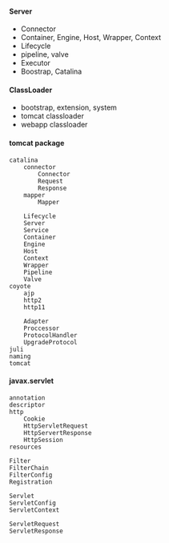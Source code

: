 #### Server

* Connector
* Container, Engine, Host, Wrapper, Context
* Lifecycle
* pipeline, valve
* Executor
* Boostrap, Catalina

#### ClassLoader

* bootstrap, extension, system
* tomcat classloader
* webapp classloader

#### tomcat package

```
catalina
    connector
        Connector
        Request
        Response
    mapper
        Mapper
        
    Lifecycle
    Server
    Service
    Container
    Engine
    Host
    Context
    Wrapper
    Pipeline
    Valve
coyote
    ajp
    http2
    http11
    
    Adapter
    Proccessor
    ProtocolHandler
    UpgradeProtocol
juli
naming
tomcat
```

#### javax.servlet

```
annotation
descriptor
http
    Cookie
    HttpServletRequest
    HttpServertResponse
    HttpSession
resources

Filter
FilterChain
FilterConfig
Registration

Servlet
ServletConfig
ServletContext

ServletRequest
ServletResponse
```